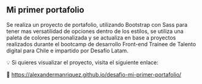 ## Mi primer portafolio

Se realiza un proyecto de portafolio, utilizando Bootstrap con Sass para tener mas versatilidad de opciones dentro de los estilos, se utiliza una paleta de colores personalizada y se actualiza en base a proyectos realizados durante el bootcamp de desarrollo Front-end Trainee de Talento digital para Chile e impartido por Desafío Latam.

💡 Si quieres visualizar el proyecto, visita el siguiente enlace:

🔗 https://alexandermanriquez.github.io/desafio-mi-primer-portafolio/
